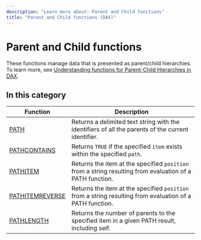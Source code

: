 ```yaml
---
description: "Learn more about: Parent and Child functions"
title: "Parent and Child functions (DAX)"
---
```

# Parent and Child functions

These functions manage data that is presented as parent/child hierarchies. To learn more, see [Understanding functions for Parent-Child Hierarchies in DAX](understanding-functions-for-parent-child-hierarchies-in-dax.md).

## In this category 

|Function  |Description |
|---------|---------|
|[PATH](path-function-dax.md)      |   Returns a delimited text string with the identifiers of all the parents of the current identifier.      |
|[PATHCONTAINS](pathcontains-function-dax.md)     |  Returns `TRUE` if the specified `item` exists within the specified `path`.        |
|[PATHITEM](pathitem-function-dax.md)     |   Returns the item at the specified `position` from a string resulting from evaluation of a PATH function.      |
|[PATHITEMREVERSE](pathitemreverse-function-dax.md)      |  Returns the item at the specified `position` from a string resulting from evaluation of a PATH function.       |
|[PATHLENGTH](pathlength-function-dax.md)     |  Returns the number of parents to the specified item in a given PATH result, including self.        |
